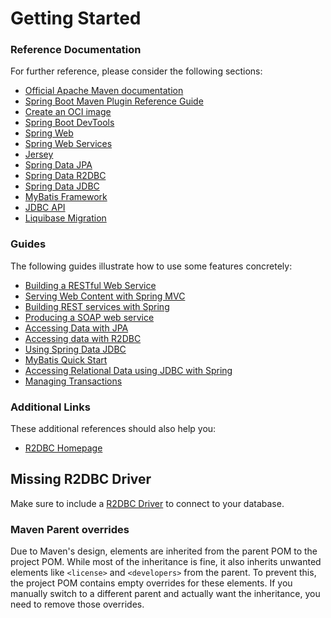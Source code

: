 # Getting Started

### Reference Documentation
For further reference, please consider the following sections:

* [Official Apache Maven documentation](https://maven.apache.org/guides/index.html)
* [Spring Boot Maven Plugin Reference Guide](https://docs.spring.io/spring-boot/3.3.2/maven-plugin)
* [Create an OCI image](https://docs.spring.io/spring-boot/3.3.2/maven-plugin/build-image.html)
* [Spring Boot DevTools](https://docs.spring.io/spring-boot/docs/3.3.2/reference/htmlsingle/index.html#using.devtools)
* [Spring Web](https://docs.spring.io/spring-boot/docs/3.3.2/reference/htmlsingle/index.html#web)
* [Spring Web Services](https://docs.spring.io/spring-boot/docs/3.3.2/reference/htmlsingle/index.html#io.webservices)
* [Jersey](https://docs.spring.io/spring-boot/docs/3.3.2/reference/htmlsingle/index.html#web.servlet.jersey)
* [Spring Data JPA](https://docs.spring.io/spring-boot/docs/3.3.2/reference/htmlsingle/index.html#data.sql.jpa-and-spring-data)
* [Spring Data R2DBC](https://docs.spring.io/spring-boot/docs/3.3.2/reference/htmlsingle/index.html#data.sql.r2dbc)
* [Spring Data JDBC](https://docs.spring.io/spring-boot/docs/3.3.2/reference/htmlsingle/index.html#data.sql.jdbc)
* [MyBatis Framework](https://mybatis.org/spring-boot-starter/mybatis-spring-boot-autoconfigure/)
* [JDBC API](https://docs.spring.io/spring-boot/docs/3.3.2/reference/htmlsingle/index.html#data.sql)
* [Liquibase Migration](https://docs.spring.io/spring-boot/docs/3.3.2/reference/htmlsingle/index.html#howto.data-initialization.migration-tool.liquibase)

### Guides
The following guides illustrate how to use some features concretely:

* [Building a RESTful Web Service](https://spring.io/guides/gs/rest-service/)
* [Serving Web Content with Spring MVC](https://spring.io/guides/gs/serving-web-content/)
* [Building REST services with Spring](https://spring.io/guides/tutorials/rest/)
* [Producing a SOAP web service](https://spring.io/guides/gs/producing-web-service/)
* [Accessing Data with JPA](https://spring.io/guides/gs/accessing-data-jpa/)
* [Accessing data with R2DBC](https://spring.io/guides/gs/accessing-data-r2dbc/)
* [Using Spring Data JDBC](https://github.com/spring-projects/spring-data-examples/tree/master/jdbc/basics)
* [MyBatis Quick Start](https://github.com/mybatis/spring-boot-starter/wiki/Quick-Start)
* [Accessing Relational Data using JDBC with Spring](https://spring.io/guides/gs/relational-data-access/)
* [Managing Transactions](https://spring.io/guides/gs/managing-transactions/)

### Additional Links
These additional references should also help you:

* [R2DBC Homepage](https://r2dbc.io)

## Missing R2DBC Driver

Make sure to include a [R2DBC Driver](https://r2dbc.io/drivers/) to connect to your database.
### Maven Parent overrides

Due to Maven's design, elements are inherited from the parent POM to the project POM.
While most of the inheritance is fine, it also inherits unwanted elements like `<license>` and `<developers>` from the parent.
To prevent this, the project POM contains empty overrides for these elements.
If you manually switch to a different parent and actually want the inheritance, you need to remove those overrides.

